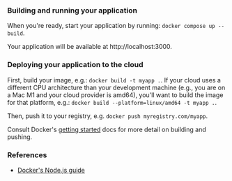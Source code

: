 ### Building and running your application

When you're ready, start your application by running: `docker compose up --build`.

Your application will be available at http://localhost:3000.

### Deploying your application to the cloud

First, build your image, e.g.: `docker build -t myapp .`. If your cloud uses a different CPU architecture than your
development machine (e.g., you are on a Mac M1 and your cloud provider is amd64), you'll want to build the image for
that platform, e.g.: `docker build --platform=linux/amd64 -t myapp .`.

Then, push it to your registry, e.g. `docker push myregistry.com/myapp`.

Consult Docker's [getting started](https://docs.docker.com/go/get-started-sharing/) docs for more detail on building and
pushing.

### References

- [Docker's Node.js guide](https://docs.docker.com/language/nodejs/)
